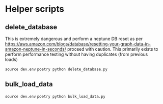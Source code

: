 # Helper scripts

## delete_database 

This is extremely dangerous and perform a neptune DB reset as per https://aws.amazon.com/blogs/database/resetting-your-graph-data-in-amazon-neptune-in-seconds/ proceed with caution. This primarily exists to perform performance testing without having duplicates (from previous loads)

```source dev.env```
```poetry python delete_database.py```

## bulk_load_data 

```source dev.env```
```poetry python bulk_load_data.py```
